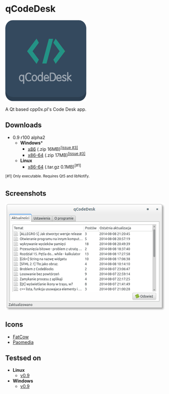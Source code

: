 # qCodeDesk
<img src="/res/qCodeDesk.png?raw=true" width="256" height="256" alt="qCodeDesk logo"/>

A Qt based cpp0x.pl's Code Desk app.
## Downloads
* 0.9 r100 alpha2
  * __Windows__*
    * [x86](http://pxpl.cf/qcodedesk-r100-alpha2-windows-x86) (.zip 16MB)<sup>[[issue #3]](https://github.com/MrPoxipol/qcodedesk/issues/3)</sup>
    * [x86-64](http://pxpl.cf/qcodedesk-r100-alpha2-windows-x86-64) (.zip 17MB)<sup>[[issue #3]](https://github.com/MrPoxipol/qcodedesk/issues/3)</sup>
  * __Linux__
    * [x86-64](http://pxpl.cf/qcodedesk-r100-alpha2-linux-x86-64) (.tar.gz 0.1MB)<sup>[#1]</sup>
 
<sup>[#1] Only executable. Requires Qt5 and libNotify.</sup>

## Screenshots
![Main Window](/screenshots/MainWindow.png?raw=true)

## Icons
* [FatCow](http://fatcow.com)
* [Paomedia](http://www.paomedia.com)

## Testsed on
* __Linux__
  * [v0.9](https://github.com/MrPoxipol/qcodedesk/wiki/Tests-Linux-v0.9)
* __Windows__
  * [v0.9](https://github.com/MrPoxipol/qcodedesk/wiki/Tests-Windows-v0.9)
